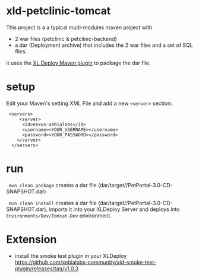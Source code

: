 # xld-petclinic-tomcat
This project is a a typical multi-modules maven project with 
* 2 war files (petclinic & petclinic-backend) 
* a dar (Deployment archive) that includes the 2 war files and a set of SQL files.

it uses the [XL Deploy Maven plugin](https://docs.xebialabs.com/deployit-maven-plugin/5.1.0) to package the dar file.

# setup
Edit your Maven's setting XML File and add a new `<server>` section:

```
 <servers>
     <server>
      <id>nexus-xebialabs</id>
      <username><YOUR_USERNAME></username>
      <password><YOUR_PASSWORD></password>
    </server>
  </servers>
```

# run

` mvn clean package` creates a dar file (dar/target//PetPortal-3.0-CD-SNAPSHOT.dar)

` mvn clean install` creates a dar file (dar/target//PetPortal-3.0-CD-SNAPSHOT.dar), imports it into your XLDeploy Server and deploys into `Environments/Dev/Tomcat-Dev` environment.


# Extension

* install the smoke test plugin in your XLDeploy https://github.com/xebialabs-community/xld-smoke-test-plugin/releases/tag/v1.0.3

